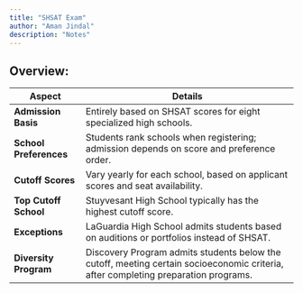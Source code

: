 ```yaml
---
title: "SHSAT Exam"
author: "Aman Jindal"
description: "Notes"
---
```


## Overview:

| **Aspect**              | **Details**                                                                                                                                                       |
|--------------------------|-------------------------------------------------------------------------------------------------------------------------------------------------------------------|
| **Admission Basis**      | Entirely based on SHSAT scores for eight specialized high schools.                                                                                                |
| **School Preferences**   | Students rank schools when registering; admission depends on score and preference order.                                                                          |
| **Cutoff Scores**        | Vary yearly for each school, based on applicant scores and seat availability.                                                                                     |
| **Top Cutoff School**    | Stuyvesant High School typically has the highest cutoff score.                                                                                                    |
| **Exceptions**           | LaGuardia High School admits students based on auditions or portfolios instead of SHSAT.                                                                          |
| **Diversity Program**    | Discovery Program admits students below the cutoff, meeting certain socioeconomic criteria, after completing preparation programs.                                |


